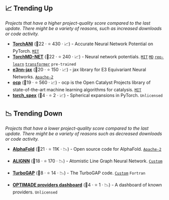 ## 📈 Trending Up

_Projects that have a higher project-quality score compared to the last update. There might be a variety of reasons, such as increased downloads or code activity._

- <b><a href="https://github.com/aiqm/torchani">TorchANI</a></b> (🥇22 ·  ⭐ 430 · 📈) - Accurate Neural Network Potential on PyTorch. <code><a href="http://bit.ly/34MBwT8">MIT</a></code>
- <b><a href="https://github.com/torchmd/torchmd-net">TorchMD-NET</a></b> (🥇22 ·  ⭐ 240 · 📈) - Neural network potentials. <code><a href="http://bit.ly/34MBwT8">MIT</a></code> <a href="https://en.wikipedia.org/wiki/Molecular_dynamics"><code>MD</code></a> <a href="https://en.wikipedia.org/wiki/Feature_learning"><code>rep-learn</code></a> <a href="https://en.wikipedia.org/wiki/Transformer_(machine_learning_model)"><code>transformer</code></a> <code>pre-trained</code>
- <b><a href="https://github.com/e3nn/e3nn-jax">e3nn-jax</a></b> (🥈20 ·  ⭐ 150 · 📈) - jax library for E3 Equivariant Neural Networks. <code><a href="http://bit.ly/3nYMfla">Apache-2</a></code>
- <b><a href="https://github.com/Open-Catalyst-Project/ocp">ocp</a></b> (🥈19 ·  ⭐ 560 · 📈) - ocp is the Open Catalyst Projects library of state-of-the-art machine learning algorithms for catalysis. <code><a href="http://bit.ly/34MBwT8">MIT</a></code>
- <b><a href="https://github.com/lab-cosmo/torch_spex">torch_spex</a></b> (🥉4 ·  ⭐ 2 · 📈) - Spherical expansions in PyTorch. <code>Unlicensed</code>

## 📉 Trending Down

_Projects that have a lower project-quality score compared to the last update. There might be a variety of reasons such as decreased downloads or code activity._

- <b><a href="https://github.com/google-deepmind/alphafold">AlphaFold</a></b> (🥇21 ·  ⭐ 11K · 📉) - Open source code for AlphaFold. <code><a href="http://bit.ly/3nYMfla">Apache-2</a></code>
- <b><a href="https://github.com/usnistgov/alignn">ALIGNN</a></b> (🥈18 ·  ⭐ 170 · 📉) - Atomistic Line Graph Neural Network. <code><a href="https://github.com/usnistgov/alignn/blob/main/LICENSE.rst">Custom</a></code>
- <b><a href="https://github.com/mcaroba/turbogap">TurboGAP</a></b> (🥉8 ·  ⭐ 14 · 📉) - The TurboGAP code. <code><a href="https://github.com/mcaroba/turbogap/blob/master/LICENSE.md">Custom</a></code> <code>Fortran</code>

- <b><a href="https://www.optimade.org/providers-dashboard/">OPTIMADE providers dashboard</a></b> (🥉4 ·  ⭐ 1 · 📉) - A dashboard of known providers. <code>Unlicensed</code>

